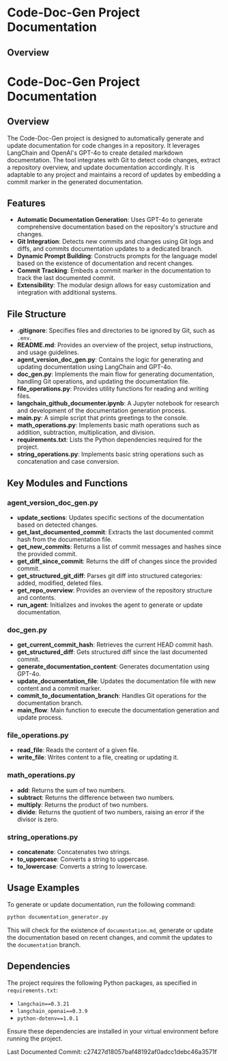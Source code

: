 # Code-Doc-Gen Project Documentation

## Overview

# Code-Doc-Gen Project Documentation

## Overview

The Code-Doc-Gen project is designed to automatically generate and update documentation for code changes in a repository. It leverages LangChain and OpenAI's GPT-4o to create detailed markdown documentation. The tool integrates with Git to detect code changes, extract a repository overview, and update documentation accordingly. It is adaptable to any project and maintains a record of updates by embedding a commit marker in the generated documentation.

## Features

- **Automatic Documentation Generation**: Uses GPT-4o to generate comprehensive documentation based on the repository's structure and changes.
- **Git Integration**: Detects new commits and changes using Git logs and diffs, and commits documentation updates to a dedicated branch.
- **Dynamic Prompt Building**: Constructs prompts for the language model based on the existence of documentation and recent changes.
- **Commit Tracking**: Embeds a commit marker in the documentation to track the last documented commit.
- **Extensibility**: The modular design allows for easy customization and integration with additional systems.

## File Structure

- **.gitignore**: Specifies files and directories to be ignored by Git, such as `.env`.
- **README.md**: Provides an overview of the project, setup instructions, and usage guidelines.
- **agent_version_doc_gen.py**: Contains the logic for generating and updating documentation using LangChain and GPT-4o.
- **doc_gen.py**: Implements the main flow for generating documentation, handling Git operations, and updating the documentation file.
- **file_operations.py**: Provides utility functions for reading and writing files.
- **langchain_github_documenter.ipynb**: A Jupyter notebook for research and development of the documentation generation process.
- **main.py**: A simple script that prints greetings to the console.
- **math_operations.py**: Implements basic math operations such as addition, subtraction, multiplication, and division.
- **requirements.txt**: Lists the Python dependencies required for the project.
- **string_operations.py**: Implements basic string operations such as concatenation and case conversion.

## Key Modules and Functions

### agent_version_doc_gen.py

- **update_sections**: Updates specific sections of the documentation based on detected changes.
- **get_last_documented_commit**: Extracts the last documented commit hash from the documentation file.
- **get_new_commits**: Returns a list of commit messages and hashes since the provided commit.
- **get_diff_since_commit**: Returns the diff of changes since the provided commit.
- **get_structured_git_diff**: Parses git diff into structured categories: added, modified, deleted files.
- **get_repo_overview**: Provides an overview of the repository structure and contents.
- **run_agent**: Initializes and invokes the agent to generate or update documentation.

### doc_gen.py

- **get_current_commit_hash**: Retrieves the current HEAD commit hash.
- **get_structured_diff**: Gets structured diff since the last documented commit.
- **generate_documentation_content**: Generates documentation using GPT-4o.
- **update_documentation_file**: Updates the documentation file with new content and a commit marker.
- **commit_to_documentation_branch**: Handles Git operations for the documentation branch.
- **main_flow**: Main function to execute the documentation generation and update process.

### file_operations.py

- **read_file**: Reads the content of a given file.
- **write_file**: Writes content to a file, creating or updating it.

### math_operations.py

- **add**: Returns the sum of two numbers.
- **subtract**: Returns the difference between two numbers.
- **multiply**: Returns the product of two numbers.
- **divide**: Returns the quotient of two numbers, raising an error if the divisor is zero.

### string_operations.py

- **concatenate**: Concatenates two strings.
- **to_uppercase**: Converts a string to uppercase.
- **to_lowercase**: Converts a string to lowercase.

## Usage Examples

To generate or update documentation, run the following command:

```bash
python documentation_generator.py
```

This will check for the existence of `documentation.md`, generate or update the documentation based on recent changes, and commit the updates to the `documentation` branch.

## Dependencies

The project requires the following Python packages, as specified in `requirements.txt`:

- `langchain==0.3.21`
- `langchain_openai==0.3.9`
- `python-dotenv==1.0.1`

Ensure these dependencies are installed in your virtual environment before running the project.

Last Documented Commit: c27427d18057baf48192af0adcc1debc46a3571f